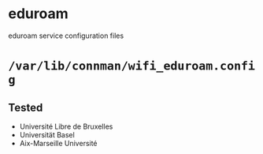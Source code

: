 # eduroam

eduroam service configuration files

# `/var/lib/connman/wifi_eduroam.config`

## Tested

  - Université Libre de Bruxelles
  - Universität Basel
  - Aix-Marseille Université
